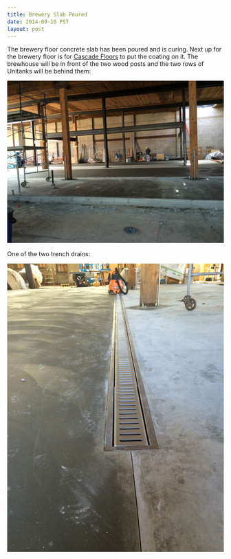 ```yaml
---
title: Brewery Slab Poured
date: 2014-09-10 PST
layout: post
---
```


The brewery floor concrete slab has been poured and is curing. Next up for the brewery floor is for [Cascade Floors](http://cascadefloors.com) to put the coating on it. The brewhouse will be in front of the two wood posts and the two rows of Unitanks will be behind them:

![](/img/news/IMG_9364.jpg)

One of the two trench drains:

![](/img/news/IMG_3182.jpg)
